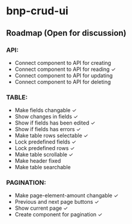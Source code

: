 # bnp-crud-ui

## Roadmap (Open for discussion)
### API:
- Connect component to API for creating
- Connect component to API for reading ✓
- Connect component to API for updating
- Connect component to API for deleting

### TABLE:
- Make fields changable ✓
- Show changes in fields ✓
- Show if fields has been edited ✓
- Show if fields has errors ✓
- Make table rows selectable ✓
- Lock predefined fields ✓
- Lock predefined rows ✓
- Make table scrollable ✓
- Make header fixed
- Make table searchable

### PAGINATION:
- Make page-element-amount changable ✓
- Previous and next page buttons ✓
- Show current page ✓
- Create component for pagination ✓